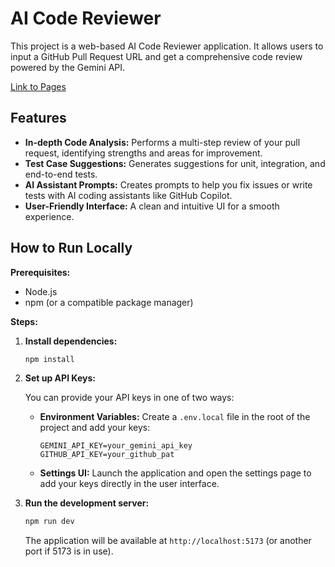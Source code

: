 # AI Code Reviewer

This project is a web-based AI Code Reviewer application. It allows users to input a GitHub Pull Request URL and get a comprehensive code review powered by the Gemini API.

[Link to Pages](https://oleksiikuzminov.github.io/ai-code-review/)

## Features

-   **In-depth Code Analysis:** Performs a multi-step review of your pull request, identifying strengths and areas for improvement.
-   **Test Case Suggestions:** Generates suggestions for unit, integration, and end-to-end tests.
-   **AI Assistant Prompts:** Creates prompts to help you fix issues or write tests with AI coding assistants like GitHub Copilot.
-   **User-Friendly Interface:** A clean and intuitive UI for a smooth experience.

## How to Run Locally

**Prerequisites:**

-   Node.js
-   npm (or a compatible package manager)

**Steps:**

1.  **Install dependencies:**

    ```bash
    npm install
    ```

2.  **Set up API Keys:**

    You can provide your API keys in one of two ways:

    *   **Environment Variables:** Create a `.env.local` file in the root of the project and add your keys:

        ```
        GEMINI_API_KEY=your_gemini_api_key
        GITHUB_API_KEY=your_github_pat
        ```

    *   **Settings UI:** Launch the application and open the settings page to add your keys directly in the user interface.

3.  **Run the development server:**

    ```bash
    npm run dev
    ```

    The application will be available at `http://localhost:5173` (or another port if 5173 is in use).

